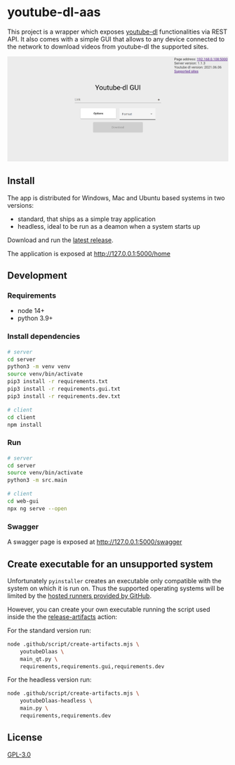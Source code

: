 # youtube-dl-aas

This project is a wrapper which exposes [youtube-dl](https://github.com/ytdl-org/youtube-dl) functionalities via REST API. It also comes with a simple GUI that allows to any device connected to the network to download videos from youtube-dl the supported sites. 

![homescreen](readme-resources/home.png)

## Install

The app is distributed for Windows, Mac and Ubuntu based systems in two versions:
- standard, that ships as a simple tray application
- headless, ideal to be run as a deamon when a system starts up

Download and run the [latest release](https://github.com/FlamingTuri/youtube-dl-aas/releases/latest).

The application is exposed at http://127.0.0.1:5000/home

## Development

### Requirements

- node 14+
- python 3.9+

### Install dependencies

```bash
# server
cd server
python3 -m venv venv
source venv/bin/activate
pip3 install -r requirements.txt
pip3 install -r requirements.gui.txt
pip3 install -r requirements.dev.txt
```

```bash
# client
cd client
npm install
```

### Run

```bash
# server
cd server
source venv/bin/activate
python3 -m src.main
```

```bash
# client
cd web-gui
npx ng serve --open
```

### Swagger

A swagger page is exposed at http://127.0.0.1:5000/swagger

## Create executable for an unsupported system

Unfortunately `pyinstaller` creates an executable only compatible with the system on which it is run on. Thus the supported operating systems will be limited by the [hosted runners provided by GitHub](https://docs.github.com/en/actions/using-github-hosted-runners/about-github-hosted-runners).

However, you can create your own executable running the script used inside the the [release-artifacts](.github/workflows/release-artifacts.yml) action:

For the standard version run:
```bash
node .github/script/create-artifacts.mjs \
    youtubeDlaas \
    main_qt.py \
    requirements,requirements.gui,requirements.dev
```

For the headless version run:
```bash
node .github/script/create-artifacts.mjs \
    youtubeDlaas-headless \
    main.py \
    requirements,requirements.dev
```

## License

[GPL-3.0](LICENSE)
